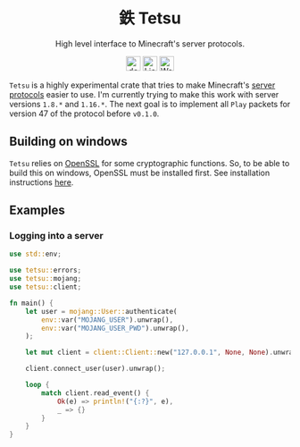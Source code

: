 <h1 align="center">鉄 Tetsu</h1>
<p align="center">High level interface to Minecraft's server protocols.</p>
<p align="center">
    <a href="https://docs.rs/tetsu"><img alt="docs.rs" height=26 src="https://img.shields.io/crates/v/tetsu?style=for-the-badge&color=9a7155&logo=Rust&label=Docs" /></a>
    <a href="LICENSE"><img alt="License" height=26 src="https://img.shields.io/crates/l/tetsu?style=for-the-badge&color=69868e&logo=Mitsubishi" /></a>
    <a href="https://github.com/schctl/tetsu/actions/workflows/test.yml"><img alt="Workflow Status" height=26 src="https://img.shields.io/github/workflow/status/schctl/tetsu/Test?style=for-the-badge&logo=Github" /></a>
</p>

`Tetsu` is a highly experimental crate that tries to make Minecraft's [server protocols](https://wiki.vg/Protocol) easier to use. I'm currently trying to make this work with server versions `1.8.*` and `1.16.*`. The next goal is to implement all `Play` packets for version 47 of the protocol before `v0.1.0`.

## Building on windows

`Tetsu` relies on [OpenSSL](https://www.openssl.org/) for some cryptographic functions. So, to be able to build this on windows, OpenSSL must be installed first. See installation instructions [here](https://docs.rs/crate/openssl-sys/0.9.19#Windows-MSVC).

## Examples

### Logging into a server

```rust
use std::env;

use tetsu::errors;
use tetsu::mojang;
use tetsu::client;

fn main() {
    let user = mojang::User::authenticate(
        env::var("MOJANG_USER").unwrap(),
        env::var("MOJANG_USER_PWD").unwrap(),
    );

    let mut client = client::Client::new("127.0.0.1", None, None).unwrap();

    client.connect_user(user).unwrap();

    loop {
        match client.read_event() {
            Ok(e) => println!("{:?}", e),
            _ => {}
        }
    }
}
```
